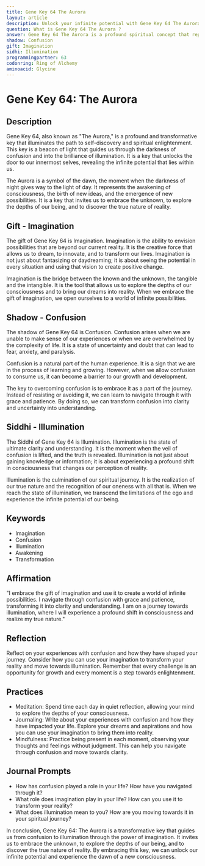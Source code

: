 ```yaml
---
title: Gene Key 64 The Aurora
layout: article
description: Unlock your infinite potential with Gene Key 64 The Aurora. Navigate from confusion to illumination, embracing the power of imagination. Discover the true nature of reality and experience the dawn of a new consciousness.
question: What is Gene Key 64 The Aurora ?
answer: Gene Key 64 The Aurora is a profound spiritual concept that represents the illumination of the mind. It symbolizes the awakening of human consciousness, leading to enlightenment and self-realization.
shadow: Confusion
gift: Imagination
sidhi: Illumination
programmingpartner: 63
codonring: Ring of Alchemy
aminoacid: Glycine
---
```

# Gene Key 64: The Aurora

## Description

Gene Key 64, also known as "The Aurora," is a profound and transformative key that illuminates the path to self-discovery and spiritual enlightenment. This key is a beacon of light that guides us through the darkness of confusion and into the brilliance of illumination. It is a key that unlocks the door to our innermost selves, revealing the infinite potential that lies within us. 

The Aurora is a symbol of the dawn, the moment when the darkness of night gives way to the light of day. It represents the awakening of consciousness, the birth of new ideas, and the emergence of new possibilities. It is a key that invites us to embrace the unknown, to explore the depths of our being, and to discover the true nature of reality.

## Gift - Imagination

The gift of Gene Key 64 is Imagination. Imagination is the ability to envision possibilities that are beyond our current reality. It is the creative force that allows us to dream, to innovate, and to transform our lives. Imagination is not just about fantasizing or daydreaming; it is about seeing the potential in every situation and using that vision to create positive change.

Imagination is the bridge between the known and the unknown, the tangible and the intangible. It is the tool that allows us to explore the depths of our consciousness and to bring our dreams into reality. When we embrace the gift of imagination, we open ourselves to a world of infinite possibilities.

## Shadow - Confusion

The shadow of Gene Key 64 is Confusion. Confusion arises when we are unable to make sense of our experiences or when we are overwhelmed by the complexity of life. It is a state of uncertainty and doubt that can lead to fear, anxiety, and paralysis.

Confusion is a natural part of the human experience. It is a sign that we are in the process of learning and growing. However, when we allow confusion to consume us, it can become a barrier to our growth and development.

The key to overcoming confusion is to embrace it as a part of the journey. Instead of resisting or avoiding it, we can learn to navigate through it with grace and patience. By doing so, we can transform confusion into clarity and uncertainty into understanding.

## Siddhi - Illumination

The Siddhi of Gene Key 64 is Illumination. Illumination is the state of ultimate clarity and understanding. It is the moment when the veil of confusion is lifted, and the truth is revealed. Illumination is not just about gaining knowledge or information; it is about experiencing a profound shift in consciousness that changes our perception of reality.

Illumination is the culmination of our spiritual journey. It is the realization of our true nature and the recognition of our oneness with all that is. When we reach the state of illumination, we transcend the limitations of the ego and experience the infinite potential of our being.

## Keywords

- Imagination
- Confusion
- Illumination
- Awakening
- Transformation

## Affirmation

"I embrace the gift of imagination and use it to create a world of infinite possibilities. I navigate through confusion with grace and patience, transforming it into clarity and understanding. I am on a journey towards illumination, where I will experience a profound shift in consciousness and realize my true nature."

## Reflection

Reflect on your experiences with confusion and how they have shaped your journey. Consider how you can use your imagination to transform your reality and move towards illumination. Remember that every challenge is an opportunity for growth and every moment is a step towards enlightenment.

## Practices

- Meditation: Spend time each day in quiet reflection, allowing your mind to explore the depths of your consciousness.
- Journaling: Write about your experiences with confusion and how they have impacted your life. Explore your dreams and aspirations and how you can use your imagination to bring them into reality.
- Mindfulness: Practice being present in each moment, observing your thoughts and feelings without judgment. This can help you navigate through confusion and move towards clarity.

## Journal Prompts

- How has confusion played a role in your life? How have you navigated through it?
- What role does imagination play in your life? How can you use it to transform your reality?
- What does illumination mean to you? How are you moving towards it in your spiritual journey?

In conclusion, Gene Key 64: The Aurora is a transformative key that guides us from confusion to illumination through the power of imagination. It invites us to embrace the unknown, to explore the depths of our being, and to discover the true nature of reality. By embracing this key, we can unlock our infinite potential and experience the dawn of a new consciousness.